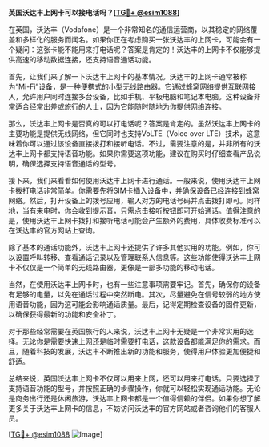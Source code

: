 **英国沃达丰上网卡可以接电话吗？[[TG💪+ @esim1088](https://t.me/s/esim1088)]**

在英国，沃达丰（Vodafone）是一个非常知名的通信运营商，以其稳定的网络覆盖和多样化的服务而闻名。如果你正在考虑购买一张沃达丰的上网卡，可能会有一个疑问：这张卡能不能用来打电话呢？答案是肯定的！沃达丰的上网卡不仅能够提供高速的移动数据连接，还支持语音通话功能。

首先，让我们来了解一下沃达丰上网卡的基本情况。沃达丰的上网卡通常被称为“Mi-Fi”设备，是一种便携式的小型无线路由器。它通过蜂窝网络提供互联网接入，允许用户同时连接多台设备，比如手机、平板电脑和笔记本电脑。这种设备非常适合经常出差或旅行的人士，因为它能随时随地为你提供网络连接。

那么，沃达丰上网卡是否真的可以打电话呢？答案是肯定的。虽然沃达丰上网卡的主要功能是提供无线网络，但它同时也支持VoLTE（Voice over LTE）技术，这意味着你可以通过该设备直接拨打和接听电话。不过，需要注意的是，并非所有的沃达丰上网卡都支持语音功能。如果你需要这项功能，建议在购买时仔细查看产品说明，确保选择支持语音通话的型号。

接下来，我们来看看如何使用沃达丰上网卡进行通话。一般来说，使用沃达丰上网卡拨打电话非常简单。你需要先将SIM卡插入设备中，并确保设备已经连接到蜂窝网络。然后，打开设备上的拨号应用，输入对方的电话号码并点击拨打即可。同样地，当有来电时，你会收到提示音，只需点击接听按钮即可开始通话。值得注意的是，使用沃达丰上网卡拨打和接听电话可能会产生额外的费用，具体收费标准可以在沃达丰的官方网站上查询。

除了基本的通话功能外，沃达丰上网卡还提供了许多其他实用的功能。例如，你可以设置呼叫转移、查看通话记录以及管理联系人信息等。这些功能使得沃达丰上网卡不仅仅是一个简单的无线路由器，更像是一部多功能的移动电话。

当然，在使用沃达丰上网卡时，也有一些注意事项需要牢记。首先，确保你的设备有足够的电量，以免在通话过程中突然断电。其次，尽量避免在信号较弱的地方使用语音功能，因为这可能会影响通话质量。最后，记得定期检查设备的固件更新，以确保获得最新的功能和安全补丁。

对于那些经常需要在英国旅行的人来说，沃达丰上网卡无疑是一个非常实用的选择。无论你是需要快速上网还是临时需要打电话，这款设备都能满足你的需求。而且，随着科技的发展，沃达丰不断推出新的功能和服务，使得用户体验更加便捷和舒适。

总结来说，英国沃达丰上网卡不仅可以用来上网，还可以用来打电话。只要选择了支持语音功能的型号，并按照正确的步骤操作，你就可以轻松实现通话功能。无论是商务出行还是休闲旅游，沃达丰上网卡都是一个值得信赖的伴侣。如果你想了解更多关于沃达丰上网卡的信息，不妨访问沃达丰的官方网站或者咨询他们的客服人员。

[[TG💪+ @esim1088](https://t.me/s/esim1088) ![Image](https://i.postimg.cc/4NQfJmqS/Snipaste-2025-05-13-00-14-12.png)]